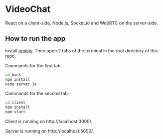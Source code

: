 # VideoChat
React on a client-side, Node.js, Socket.io and WebRTC on the server-side.

## How to run the app
Install [nodejs](https://nodejs.org/en/). Then open 2 tabs of the terminal in the root directory of this repo. 

Commands for the first tab:
```bash
cd back
npm install
node server.js
```
Commands for the second tab:
```bash
cd client
npm install
npm start
```

Client is running on http://localhost:3000/.

Server is running on http://localhost:5000/.
